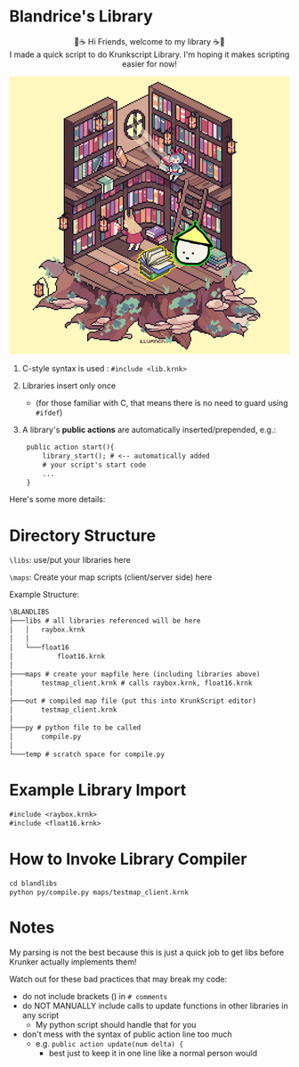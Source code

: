 # Blandrice's Library

<center>📖☕ Hi Friends, welcome to my library ☕📖</center>


<center>I made a quick script to do Krunkscript Library. I'm hoping it makes scripting easier for now!</center>



<p align="center">
  <img src="docs/blandlib.png" />
</p>

1.  C-style syntax is used : `#include <lib.krnk>`
2. Libraries insert only once 
    - (for those familiar with C, that means there is no need to guard using `#ifdef`)
3. A library's **public actions** are automatically inserted/prepended, e.g.:
    
        public action start(){
            library_start(); # <-- automatically added 
            # your script's start code
            ...
        }
        

Here's some more details:


# Directory Structure
`\libs`: use/put your libraries here

`\maps`: Create your map scripts (client/server side) here

Example Structure:

    \BLANDLIBS
    ├───libs # all libraries referenced will be here
    │   │   raybox.krnk
    │   │
    │   └───float16
    │           float16.krnk
    │
    ├───maps # create your mapfile here (including libraries above)
    │       testmap_client.krnk # calls raybox.krnk, float16.krnk
    │
    ├───out # compiled map file (put this into KrunkScript editor)
    │       testmap_client.krnk
    │
    ├───py # python file to be called
    │       compile.py
    │
    └───temp # scratch space for compile.py

# Example Library Import

    #include <raybox.krnk> 
    #include <float16.krnk>

# How to Invoke Library Compiler

    cd blandlibs
    python py/compile.py maps/testmap_client.krnk


# Notes
My parsing is not the best because this is just a quick job to get libs before Krunker actually implements them!

Watch out for these bad practices that may break my code:
- do not include brackets () in `# comments`
- do NOT MANUALLY include calls to update functions in other libraries in any script
    - My python script should handle that for you
- don't mess with the syntax of public action line too much
    - e.g. `public action update(num delta) {`
        - best just to keep it in one line like a normal person would